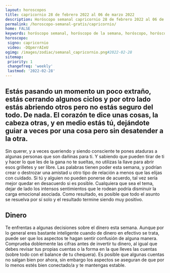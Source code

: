```yaml
---
layout: horoscopos
title: capricornio 28 de febrero 2022 al 06 de marzo 2022 
description: Horóscopo semanal capricornio 28 de febrero 2022 al 06 de marzo 2022. Estás pasando un momento un poco extraño, estás cerrando algunos ciclos y por otro lado estás abriendo otros pero no estás seguro del todo. De nada. El corazón te dice unas cosas, la cabeza otras, y en medio estás tú, dejándote guiar a veces por una cosa pero sin desatender a la otra. 
permalink: /horoscopo-semanal-gratis/capricornio/
home: FALSE
keywords: horóscopo semanal, horóscopo de la semana, horóscopo, horóscopo gratis,horóscopos, horóscopo esperanza gracia, horoscopos capricornio la semana, horóscopos gratis, Tarot, Astrologia, Zodíaco, capricornio, horoscopo gratis, semanal
horoscopo:
 signo: capricornio
 video: -DQpmrrAIeU
ogimg: /images/zodiac/semanal_capricornio.png#2022-02-28
sitemap:
 priority: 1
 changefreq: 'weekly'
 lastmod: '2022-02-28'
---
```




## Estás pasando un momento un poco extraño, estás cerrando algunos ciclos y por otro lado estás abriendo otros pero no estás seguro del todo. De nada. El corazón te dice unas cosas, la cabeza otras, y en medio estás tú, dejándote guiar a veces por una cosa pero sin desatender a la otra. 

Sin querer, y a veces queriendo y siendo consciente te pones ataduras a algunas personas que son dañinas para ti. Y sabiendo que pueden tirar de ti y hacer lo que les de la gana no te sueltas, no utilizas la llave para abrir esos grilletes y ser libre.
Las palabras tienen poder esta semana, y podrían crear o destrozar una amistad u otro tipo de relación a menos que las elijas con cuidado. Si tú y alguien no pueden ponerse de acuerdo, tal vez sería mejor quedar en desacuerdo si es posible. Cualquiera que sea el tema, dejar de lado los intensos sentimientos que le rodean podría disminuir la carga emocional asociada. Como resultado, es posible que todo el asunto se resuelva por sí solo y el resultado termine siendo muy positivo.

## Dinero

Te enfrentas a algunas decisiones sobre el dinero esta semana. Aunque por lo general eres bastante inteligente cuando de dinero en efectivo se trata, puede ser que los aspectos te hagan sentir confusión de alguna manera. Comprueba doblemente las cifras antes de invertir tu dinero, al igual que debes revisar tus propias cuentas o la forma en la que lleves las cuentas (sobre todo con el balance de tu chequera). Es posible que algunas cuentas no salgan bien por ahora, sin embargo los aspectos se aseguran de que por lo menos estés bien conectado/a y te mantengas estable.